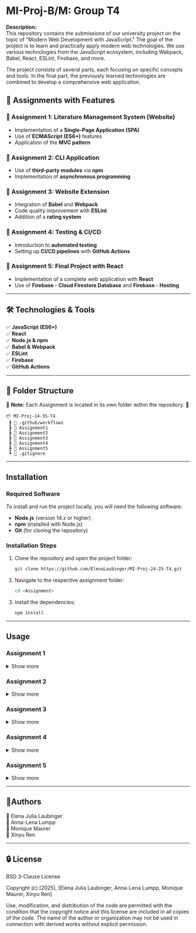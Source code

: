 # MI-Proj-B/M: Group T4 

**Description:**  
This repository contains the submissions of our university project on the topic of "Modern Web Development with JavaScript." The goal of the project is to learn and practically apply modern web technologies. We use various technologies from the JavaScript ecosystem, including Webpack, Babel, React, ESLint, Firebase, and more.

The project consists of several parts, each focusing on specific concepts and tools. In the final part, the previously learned technologies are combined to develop a comprehensive web application.

## 🚀 Assignments with Features

### 📌 Assignment 1: Literature Management System (Website)  
- Implementation of a **Single-Page Application (SPA)**  
- Use of **ECMAScript (ES6+)** features  
- Application of the **MVC pattern**  

### 📌 Assignment 2: CLI Application  
- Use of **third-party modules** via **npm**  
- Implementation of **asynchronous programming**  

### 📌 Assignment 3: Website Extension  
- Integration of **Babel** and **Webpack**  
- Code quality improvement with **ESLint**  
- Addition of a **rating system**  

### 📌 Assignment 4: Testing & CI/CD  
- Introduction to **automated testing**  
- Setting up **CI/CD pipelines** with **GitHub Actions**  

### 📌 Assignment 5: Final Project with React  
- Implementation of a complete web application with **React**  
- Use of **Firebase - Cloud Firestore Database** and **Firebase - Hosting**

---

## 🛠 Technologies & Tools  
✅ **JavaScript (ES6+)**  
✅ **React**  
✅ **Node.js & npm**  
✅ **Babel & Webpack**  
✅ **ESLint**  
✅ **Firebase**  
✅ **GitHub Actions**  

---

## 📂 Folder Structure
📌 **Note:** Each Assignment is located in its own folder within the repository. 🚀  

```
📦 MI-Proj-24-35-T4
 ┣ 📂 .github/workflows
 ┣ 📂 Assignment1
 ┣ 📂 Assignment2
 ┣ 📂 Assignment3
 ┣ 📂 Assignment4
 ┣ 📂 Assignment5
 ┗ 📜 .gitignore
```

---

## Installation  

### Required Software  
To install and run the project locally, you will need the following software:  
- **Node.js** (version 14.x or higher)  
- **npm** (installed with Node.js)  
- **Git** (for cloning the repository)  

### Installation Steps  
1. Clone the repository and open the project folder:
   ```bash
   git clone https://github.com/ElenaLaubinger/MI-Proj-24-25-T4.git
   
2. Navigate to the respective assignment folder:
   ```bash
   cd <Assignment>
   
3. Install the dependencies:
   ```bash
   npm install

---

## Usage
 
### Assignment 1
<details> 
 <summary> Show more </summary>
 
1. If you use Visual Studio Code, you can install the Live Server VS Code Extension.
2. Open the project and right-click on the **index.html** file and select **"Open with Live Server"**.
3. Your browser should automatically open and show the application.


</details>

### Assignment 2 
<details> 
 <summary> Show more </summary>

1. Build the application:
   ```bash
   npm run build

2. Choose with the arrow-keys if you just want to **validate the JS dependencies** or also want to **minify the JS Code**.
   
     ![image](https://github.com/user-attachments/assets/6b5ede25-2ce2-4e0b-8028-ac16667fc78f)
   
3. Confirm with **ENTER**

 

</details>

### Assignment 3

<details> 
 <summary> Show more </summary>

#### Build

- Build the application in Developer Mode
  - Creates a dist-folder with bundled JS-Code
   ```bash
   npm run build:dev
 
- Build the application in Production Mode
  - Creates a dist-folder with minified JS-Code
   ```bash 
    npm run build:prod
   
#### Start the application

1. Start the application:
   ```bash
   npm run start
2. Open the Browser at http://localhost:3000/
</details>

### Assignment 4
<details> 
 <summary> Show more </summary>
 
📌 **Note:** The application runs scripts in a CI-Pipeline, if you create a Pull-Request to the main-Branch of this repository.
 
#### How to run the scripts manually
 - Check the Test-Coverage
    ```bash
    npm run coverage
  
 - Run tests on code
    ```bash 
    npm run test
    
 - Run the linting
    ```bash 
    npm run lint
    
 - Build
   - Development-Mode
     ```bash 
     npm run dev
   - Production-Mode
     ```bash 
     npm run build

</details>

### Assignment 5 
<details> 
 <summary> Show more </summary>

#### Public App

You can access the published App with the following Link: https://ibooks-bcb55.web.app

#### Get the developer documentation

1. Run following command

   ```bash
   npx jsdoc src -r
   
2. The folder *out* will be created in the Assignment directory. This folder contains the generated HTML documentation.
3. Open **index.html** with **Live Server** and you can now navigate through the documentation to explore the component details.

#### Configurate firebase 
 1. To use the application as developer you need to have a Google-Account or create one
 2. Go to [Google Firebase](https://console.firebase.google.com) and follow the steps to create a new project
 3. Go to Project settigns and click `Add App`. Select `npm` for the right configuration method
 4. Create a `.env` file into the *Assignment5* folder
 5. Put in the variables below and your matching firebaseConfig data
    ```env
    VITE_FIREBASE_API_KEY = "your-api-key"
    VITE_FIREBASE_AUTH_DOMAIN = "your-auth-domain"
    VITE_FIREBASE_PROJECT_ID = "your-project-id"
    VITE_FIREBASE_STORAGE_BUCKET = "your-storage-bucket"
    VITE_FIREBASE_MESSAGING_SENDER_ID = "your-sender-id"
    VITE_FIREBASE_APP_ID = "your-app-id"
    VITE_FIREBASE_MEASUREMENT_ID = "your-measurement-id"
   
 6. Change the **collectionName** in the **Database.jsx** to the name of your own collection
     ```
    📂 Assignment5
     ┣ 📂 src
        ┣ 📂 assets
        ┣ 📂 firebase_local
           ┣ ⚛️ Database.jsx    🡄
           ┣ ⚛️ FB_App.jsx
        ┣ 📂 Modules
        ┣ ⚛️ App.jsx
        ┣ ⚛️ main.jsx
        ...
   
   ![image](https://github.com/user-attachments/assets/b299327b-03d3-4586-b5c2-a40ab123b65d)

#### Deployment with Firebase Hosting
Please look up information on Deployment in the **README.md** file in the *Assignment5* folder


#### How to run the scripts manually

- **Testing**
  - Check the Test-Coverage
     ```bash
     npm run test:coverage
   
  - Run test on BookDetail.jsx
     ```bash 
     npm run test
     
- **Linting**
  - Run the linting
     ```bash 
     npm run lint
    
- **Build for Production**
  - Production-Mode
    ```bash 
    npm run build
    
- **Show Preview of build application**
    ```bash 
    npm run preview
   
- **Start Development Server**
   - Development-Mode
     ```bash 
     npm run dev

  </details>

---

## 👥Authors  
👤 Elena Julia Laubinger  
👤 Anna-Lena Lumpp  
👤 Monique Maurer  
👤 Xinyu Ren  

---

## 🔒 License  
BSD 3-Clause License

Copyright (c) [2025], [Elena Julia Laubinger, Anna-Lena Lumpp, Monique Maurer, Xinyu Ren]

Use, modification, and distribution of the code are permitted with the condition that the copyright notice and this license are included in all copies of the code. The name of the author or organization may not be used in connection with derived works without explicit permission.
